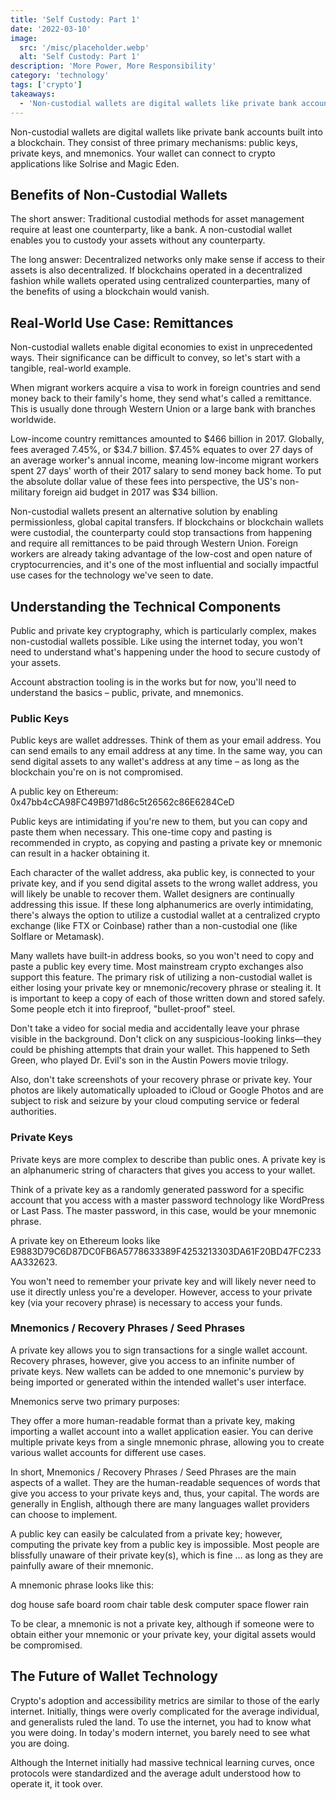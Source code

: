 ```yaml
---
title: 'Self Custody: Part 1'
date: '2022-03-10'
image:
  src: '/misc/placeholder.webp'
  alt: 'Self Custody: Part 1'
description: 'More Power, More Responsibility'
category: 'technology'
tags: ['crypto']
takeaways:
  - 'Non-custodial wallets are digital wallets like private bank accounts built into a blockchain. They consist of three primary mechanisms: public keys, private keys, and mnemonics. Your wallet can connect to crypto applications like Solrise and Magic Eden.'
---
```


Non-custodial wallets are digital wallets like private bank accounts built into a blockchain. They consist of three primary mechanisms: public keys, private keys, and mnemonics. Your wallet can connect to crypto applications like Solrise and Magic Eden.

## Benefits of Non-Custodial Wallets

The short answer:
Traditional custodial methods for asset management require at least one counterparty, like a bank. A non-custodial wallet enables you to custody your assets without any counterparty.

The long answer:
Decentralized networks only make sense if access to their assets is also decentralized. If blockchains operated in a decentralized fashion while wallets operated using centralized counterparties, many of the benefits of using a blockchain would vanish.

## Real-World Use Case: Remittances

Non-custodial wallets enable digital economies to exist in unprecedented ways. Their significance can be difficult to convey, so let's start with a tangible, real-world example.

When migrant workers acquire a visa to work in foreign countries and send money back to their family's home, they send what's called a remittance. This is usually done through Western Union or a large bank with branches worldwide.

Low-income country remittances amounted to $466 billion in 2017. Globally, fees averaged 7.45%, or $34.7 billion. $7.45% equates to over 27 days of an average worker's annual income, meaning low-income migrant workers spent 27 days' worth of their 2017 salary to send money back home. To put the absolute dollar value of these fees into perspective, the US's non-military foreign aid budget in 2017 was $34 billion.

Non-custodial wallets present an alternative solution by enabling permissionless, global capital transfers. If blockchains or blockchain wallets were custodial, the counterparty could stop transactions from happening and require all remittances to be paid through Western Union. Foreign workers are already taking advantage of the low-cost and open nature of cryptocurrencies, and it's one of the most influential and socially impactful use cases for the technology we've seen to date.

## Understanding the Technical Components

Public and private key cryptography, which is particularly complex, makes non-custodial wallets possible. Like using the internet today, you won't need to understand what's happening under the hood to secure custody of your assets.

Account abstraction tooling is in the works but for now, you'll need to understand the basics – public, private, and mnemonics.

### Public Keys

Public keys are wallet addresses. Think of them as your email address. You can send emails to any email address at any time. In the same way, you can send digital assets to any wallet's address at any time – as long as the blockchain you're on is not compromised.

A public key on Ethereum: 0x47bb4cCA98FC49B971d86c5t26562c86E6284CeD

Public keys are intimidating if you're new to them, but you can copy and paste them when necessary. This one-time copy and pasting is recommended in crypto, as copying and pasting a private key or mnemonic can result in a hacker obtaining it.

Each character of the wallet address, aka public key, is connected to your private key, and if you send digital assets to the wrong wallet address, you will likely be unable to recover them. Wallet designers are continually addressing this issue. If these long alphanumerics are overly intimidating, there's always the option to utilize a custodial wallet at a centralized crypto exchange (like FTX or Coinbase) rather than a non-custodial one (like Solflare or Metamask).

Many wallets have built-in address books, so you won't need to copy and paste a public key every time. Most mainstream crypto exchanges also support this feature. The primary risk of utilizing a non-custodial wallet is either losing your private key or mnemonic/recovery phrase or stealing it. It is important to keep a copy of each of those written down and stored safely. Some people etch it into fireproof, "bullet-proof" steel.

Don't take a video for social media and accidentally leave your phrase visible in the background. Don't click on any suspicious-looking links—they could be phishing attempts that drain your wallet. This happened to Seth Green, who played Dr. Evil's son in the Austin Powers movie trilogy.

Also, don't take screenshots of your recovery phrase or private key. Your photos are likely automatically uploaded to iCloud or Google Photos and are subject to risk and seizure by your cloud computing service or federal authorities.

### Private Keys

Private keys are more complex to describe than public ones. A private key is an alphanumeric string of characters that gives you access to your wallet.

Think of a private key as a randomly generated password for a specific account that you access with a master password technology like WordPress or Last Pass. The master password, in this case, would be your mnemonic phrase.

A private key on Ethereum looks like E9883D79C6D87DC0FB6A5778633389F4253213303DA61F20BD47FC233AA332623.

You won't need to remember your private key and will likely never need to use it directly unless you're a developer. However, access to your private key (via your recovery phrase) is necessary to access your funds.

### Mnemonics / Recovery Phrases / Seed Phrases

A private key allows you to sign transactions for a single wallet account. Recovery phrases, however, give you access to an infinite number of private keys. New wallets can be added to one mnemonic's purview by being imported or generated within the intended wallet's user interface.

Mnemonics serve two primary purposes:

They offer a more human-readable format than a private key, making importing a wallet account into a wallet application easier.
You can derive multiple private keys from a single mnemonic phrase, allowing you to create various wallet accounts for different use cases.

In short, Mnemonics / Recovery Phrases / Seed Phrases are the main aspects of a wallet. They are the human-readable sequences of words that give you access to your private keys and, thus, your capital. The words are generally in English, although there are many languages wallet providers can choose to implement.

A public key can easily be calculated from a private key; however, computing the private key from a public key is impossible. Most people are blissfully unaware of their private key(s), which is fine … as long as they are painfully aware of their mnemonic.

A mnemonic phrase looks like this:

dog house safe board room chair table desk computer space flower rain

To be clear, a mnemonic is not a private key, although if someone were to obtain either your mnemonic or your private key, your digital assets would be compromised.

## The Future of Wallet Technology

Crypto's adoption and accessibility metrics are similar to those of the early internet. Initially, things were overly complicated for the average individual, and generalists ruled the land. To use the internet, you had to know what you were doing. In today's modern internet, you barely need to see what you are doing.

Although the Internet initially had massive technical learning curves, once protocols were standardized and the average adult understood how to operate it, it took over.
